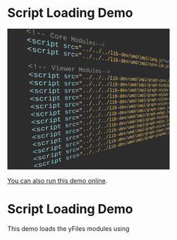 # Script Loading Demo

<img src="../../resources/image/scriptloading.png" alt="demo-thumbnail" height="320"/>

[You can also run this demo online](https://live.yworks.com/demos/loading/scriptloading/index.html).

# Script Loading Demo

This demo loads the yFiles modules using _<script>_ tags.

With script-tags, dependencies between the yFiles modules are not resolved automatically. Therefore, all modules that are used by an application have to be loaded separately and in the correct order, as shown in this [yFiles modules dependency diagram](https://docs.yworks.com/yfileshtml/#/dguide/introduction-modules).

## Deployment Tool

yFiles comes with a [deployment tool](https://docs.yworks.com/yfileshtml/#/dguide/deployment_tool) that can combine the yFiles modules into fewer or optionally even a single file. See the tool's documentation for details.

In order to improve code completion, install the UMD variant of yFiles locally as npm module.

